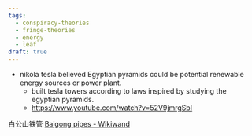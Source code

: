 ```yaml
---
tags:
  - conspiracy-theories
  - fringe-theories
  - energy
  - leaf
draft: true
---
```

- nikola tesla believed Egyptian pyramids could be potential renewable energy sources or power plant.
	- built tesla towers according to laws inspired by studying the egyptian pyramids. 
	- https://www.youtube.com/watch?v=52V9jmrgSbI


白公山铁管 [Baigong pipes - Wikiwand](https://www.wikiwand.com/en/Baigong_pipes)  